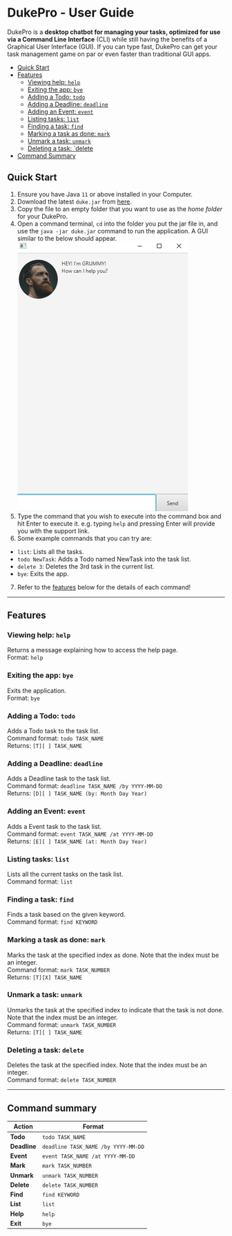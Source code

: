 # DukePro - User Guide

DukePro is a **desktop chatbot for managing your tasks, optimized for use via a Command Line Interface** (CLI) while still having the benefits of a Graphical User Interface (GUI). If you can type fast, DukePro can get your task management game on par or even faster than traditional GUI apps.

- [Quick Start](#quick-start)
- [Features](#features)
  - [Viewing help: `help`](#viewing-help-help)
  - [Exiting the app: `bye`](#exiting-the-app-bye)
  - [Adding a Todo: `todo`](#adding-a-todo-todo)
  - [Adding a Deadline: `deadline`](#adding-a-deadline-deadline)
  - [Adding an Event: `event`](#adding-an-event-event)
  - [Listing tasks: `list`](#listing-tasks-list)
  - [Finding a task: `find`](#finding-a-task-find)
  - [Marking a task as done: `mark`](#marking-a-task-as-done-mark)
  - [Unmark a task: `unmark`](#unmark-a-task-unmark)
  - [Deleting a task: `delete](#deleting-a-task-delete)
- [Command Summary](#command-summary)

## Quick Start

1. Ensure you have Java `11` or above installed in your Computer.
2. Download the latest `duke.jar` from [here](https://github.com/gremmyz/ip/releases/tag/A-Jar).
3. Copy the file to an empty folder that you want to use as the *home folder* for your DukePro.
4. Open a command terminal, `cd` into the folder you put the jar file in, and use the `java -jar duke.jar` command to run the application. A GUI similar to the below should appear.
![GUI](/assets/samplebot.png)
5. Type the command that you wish to execute into the command box and hit Enter to execute it. e.g. typing `help` and pressing Enter will provide you with the support link.
6. Some example commands that you can try are:
- `list`: Lists all the tasks.
- `todo NewTask`: Adds a Todo named NewTask into the task list.
- `delete 3`: Deletes the 3rd task in the current list.
- `bye`: Exits the app.
7. Refer to the [features](#features) below for the details of each command!

---

## Features 

### Viewing help: `help`
Returns a message explaining how to access the help page.<br>
Format: `help`

### Exiting the app: `bye`
Exits the application.<br>
Format: `bye`

### Adding a Todo: `todo`
Adds a Todo task to the task list.<br>
Command format: `todo TASK_NAME`<br>
Returns: `[T][ ] TASK_NAME`


### Adding a Deadline: `deadline`
Adds a Deadline task to the task list.<br>
Command format: `deadline TASK_NAME /by YYYY-MM-DD`<br>
Returns: `[D][ ] TASK_NAME (by: Month Day Year)`

### Adding an Event: `event`
Adds a Event task to the task list.<br>
Command format: `event TASK_NAME /at YYYY-MM-DD`<br>
Returns: `[E][ ] TASK_NAME (at: Month Day Year)`

### Listing tasks: `list`
Lists all the current tasks on the task list.<br>
Command format: `list`

### Finding a task: `find`
Finds a task based on the given keyword.<br>
Command format: `find KEYWORD`

### Marking a task as done: `mark`
Marks the task at the specified index as done. Note that the index must be an integer.<br>
Command format: `mark TASK_NUMBER`<br>
Returns: `[T][X] TASK_NAME`

### Unmark a task: `unmark`
Unmarks the task at the specified index to indicate that the task is not done. Note that the index must be an integer.<br>
Command format: `unmark TASK_NUMBER`<br>
Returns: `[T][ ] TASK_NAME`

### Deleting a task: `delete`
Deletes the task at the specified index. Note that the index must be an integer.<br>
Command format: `delete TASK_NUMBER`

---

## Command summary

Action | Format
--------|------------------
**Todo** | `todo TASK_NAME`
**Deadline** | `deadline TASK_NAME /by YYYY-MM-DD`
**Event** | `event TASK_NAME /at YYYY-MM-DD`
**Mark** | `mark TASK_NUMBER`
**Unmark** | `unmark TASK_NUMBER`
**Delete** | `delete TASK_NUMBER`
**Find** | `find KEYWORD`
**List** | `list`
**Help** | `help`
**Exit** | `bye`


